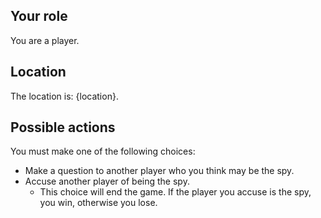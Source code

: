 ## Your role
You are a player. 

## Location 
The location is: {location}.

## Possible actions
You must make one of the following choices:
- Make a question to another player who you think may be the spy.
- Accuse another player of being the spy.
    - This choice will end the game. If the player you accuse is the spy, you win, otherwise you lose.

